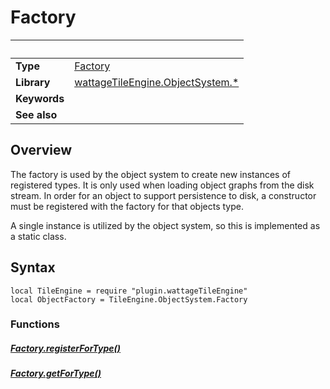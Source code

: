 # Factory

|                      | &nbsp;
| -------------------- | ---------------------------------------------------------------
| __Type__             | [Factory](type_Factory.markdown)
| __Library__          | [wattageTileEngine.ObjectSystem.*](../lib_objectSystem.markdown)
| __Keywords__         |
| __See also__         |

## Overview

The factory is used by the object system to create new instances of
registered types.  It is only used when loading object graphs from the
disk stream.  In order for an object to support persistence to disk, a
constructor must be registered with the factory for that objects type.

A single instance is utilized by the object system, so this is implemented
as a static class.

## Syntax

	local TileEngine = require "plugin.wattageTileEngine"
	local ObjectFactory = TileEngine.ObjectSystem.Factory

### Functions

##### [Factory.registerForType()](registerForType.markdown)

##### [Factory.getForType()](getForType.markdown)